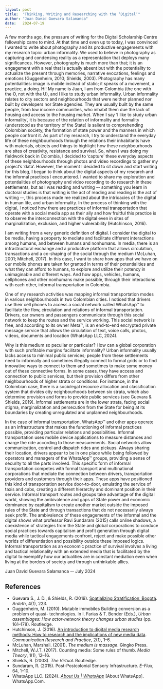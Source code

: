 ```yaml
---
layout: post
title:  "Thinking, Writing and Researching with the ‘Digital’"
author: "Juan David Guevara Salamanca"
date:   2024-07-19
---
```


A few months ago, the pressure of writing for the Digital Scholarship Centre fellowship came to
mind. At that time and even up to today, I was convinced I wanted to write about photography
and its productive engagements with my research topic: urban informality. We used to believe in
photography as capturing and condensing reality as a representation that deploys many
significances. However, photography is much more than that; it is an engagement with a real that
is actually absent but with the potentiality to actualize the present through memories, narrative
evocations, feelings and emotions (Guggenheim, 2010; Shields, 2003). Photography has many
potentialities: image is mobile instead of static; it speaks of a movement, a practice, a doing. Hi!
My name is Juan, I am from Colombia (the one with the O, not with the U), and I like to study
urban informality. <!-- more --> Urban informality relates to city sectors and neighbourhoods that were neither
planned nor built by developers nor State agencies. They are usually built by the same people,
from low income communities, who inhabit them due the lack of housing and access to the
housing market. When I say ‘I like to study urban informality’, it is because of the relation of
informality and formality (understood as the territory of the State) is salient to comprehending
Colombian society, the formation of state power and the manners in which people confront it. As
part of my research, I try to understand the everyday life of these neighbourhoods through the
relations their inhabitants have with materials, objects and things to highlight how these
neighbourhoods are sites of creativity, resistance and survival. So, when I was doing my
fieldwork back in Colombia, I decided to ‘capture’ these everyday aspects of these
neighbourhoods through photos and video recordings to gather my project’s ‘data’. However, the
moment I decided to sit down and start writing for this blog, I began to think about the digital
aspects of my research and the informal practices I encountered. I wanted to share my
exploration and potentialities of photography and video recording to do research in these
settlements, but as I was reading and writing -- something you learn in doctoral studies is that
writing is the act of reading and reading is the act of writing --, this process made me realized
about the intricacies of the digital in human life, and urban informality. In the process of thinking
with the digital, I noticed how there are practices of informal transportation that operate with a
social media app as their ally and how fruitful this practice is to observe the interconnection with
the digital even in sites of marginalization, exclusion, and higher vulnerability (Hutchinson,
2016).

I am writing from a very generic definition of digital. I consider the digital to be media,
having a property to mediate and facilitate different interactions among humans, and between
humans and nonhumans. In media, there is an infrastructural exchange and a productive platform
that allows circulation, transactions and a co-shaping of the social through the medium
(McLuhan, 2001; Mitchell, 2017). In this case, I want to share how apps that we have on our
mobile phones are taken for granted in terms of their potentialities and what they can afford to
humans, to explore and utilize their potency in unimaginable and different ways. And how apps,
vehicles, humans, cellphones and other nonhumans make possible, through their interactions
with each other, informal transportation in Colombia.

One of my research activities was mapping informal transportation modes in various
neighbourhoods in two Colombian cities. I noticed that drivers use their cell phones to access a
social network called WhatsApp™ to facilitate the flow, circulation and relations of informal
transportation. Drivers, car owners and passengers communicate through this social network to
keep the routes and the service working. This social network is free, and according to its owner
Meta™, is an end-to-end encrypted private message service that allows the circulation of text,
voice calls, photos, videos, documents and location (WhatsApp LLC, 2024).

Why is this medium so peculiar or particular? How can a global corporation with such
profitable margins facilitate informality? Urban informality usually lacks access to minimal
public services; people from these settlements need to informally and sometimes illegally
connect to formal grids or to find innovative ways to connect to them and sometimes to make
some money out of these connective forms. In some cases, they have access and connection to
public services, but their provision differs from other neighbourhoods of higher strata or
conditions. For instance, in the Colombian case, there is a sociolegal resource allocation and
classification system that divides city neighbourhoods between six strata, which also determine
provision and forms to provide public services (see Guevara &amp; Shields, 2019). Informal
settlements are in the lower strata, facing social stigma, marginalization and persecution from the
State for being at its boundaries by creating unregulated and unplanned neighbourhoods.

In the case of informal transportation, WhatsApp™ and other apps operate as an
infrastructure that makes the functioning of informal practices possible, providing particular
relations and possibilities. Informal transportation uses mobile device applications to measure
distances and charge the ride according to those measurements. Social networks allow
communication, control and dispatch rides and pickups. Always sharing their location, drivers
appear to be in one place while being followed by operators and managers of the WhatsApp™
groups, providing a sense of security to all the parts involved. This specific form of informal
transportation competes with formal transport and multinational corporations that mediate the
connection between drivers, transportation providers and customers through their apps. These
apps have positioned this kind of transportation service door-to-door, emulating the service of
taxis and cabs, creating a different hierarchy and dominant position in their service. Informal
transport routes and groups take advantage of the digital world, showing the ambivalence and
gaps of State power and economic dominance by capitalism to create another market outside the
imposed rules of the State and through transactions that do not necessarily always seek profit.
The ambivalence of these engagements of the informal and the digital shows what
professor Ravi Sundaram (2015) calls online shadows, a coexistence of strategies from the State
and global corporations to conduce social practices towards capitalism and profit generation
through digital media while tactical engagements confront, reject and make possible other worlds
of differentiation and possibility outside these imposed logics. Informal transportation as an
economic practice of survival involves a living and tactical relationality with an extended media
that is facilitated by the digital to exemplify how our actualities are in constant mediation even
when living at the borders of society and through unthinkable allies.

Juan David Guevara Salamanca -- July 2024

## References

- Guevara S., J. D., &amp; Shields, R. (2019). [Spatializing Stratification: Bogotá](https://doi.org/10.17454/ARDETH04.13). *Ardeth*, 4(1), 223.  
- Guggenheim, M. (2010). Mutable immobiles Building conversion as a problem of quasi-
technologies. In I. Farias &amp; T. Bender (Eds.), *Urban assemblages: How actor-network
theory changes urban studies* (pp. 161–178). Routledge.  
- Hutchinson, J. (2016). [An introduction to digital media research methods: How to research and
the implications of new media data](https://doi.org/10.1080/22041451.2016.1155307). *Communication Research and Practice*, 2(1), 1–6.  
- McLuhan, Marshall. (2001). *The medium is massage*. Gingko Press.  
- Mitchell, W.J.T. (2017). Counting media: Some rules of thumb. *Media Theory*, 1(1), 12–16.  
- Shields, R. (2003). *The Virtual*. Routledge.  
- Sundaram, R. (2015). Post-Postcolonial Sensory Infrastructure. *E-Flux*, 64, 1–10.  
- WhatsApp LLC. (2024). *[About Us \| WhatsApp](https://www.whatsapp.com/about)*  \[About WhatsApp\]. WhatsApp.Com.  
